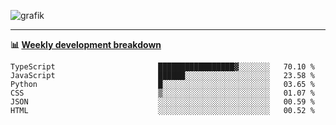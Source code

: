 ![grafik](https://user-images.githubusercontent.com/56089155/187718223-45863e96-4c28-4d4c-b3ca-02bf88aeae4c.png)

<hr />

**📊 [Weekly development breakdown](https://wakatime.com/@Ari24)**

<!--START_SECTION:waka-->

```text
TypeScript                       █████████████████▓░░░░░░░   70.10 %
JavaScript                       ██████░░░░░░░░░░░░░░░░░░░   23.58 %
Python                           █░░░░░░░░░░░░░░░░░░░░░░░░   03.65 %
CSS                              ▒░░░░░░░░░░░░░░░░░░░░░░░░   01.07 %
JSON                             ░░░░░░░░░░░░░░░░░░░░░░░░░   00.59 %
HTML                             ░░░░░░░░░░░░░░░░░░░░░░░░░   00.52 %
```

<!--END_SECTION:waka-->
